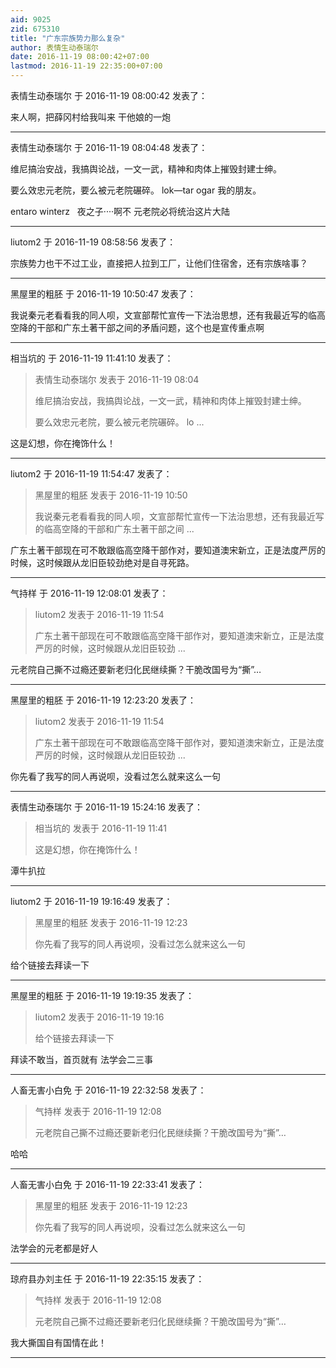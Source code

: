 ```yaml
---
aid: 9025
zid: 675310
title: "广东宗族势力那么复杂"
author: 表情生动泰瑞尔
date: 2016-11-19 08:00:42+07:00
lastmod: 2016-11-19 22:35:00+07:00
---
```


表情生动泰瑞尔 于 2016-11-19 08:00:42 发表了：

来人啊，把薛冈村给我叫来 干他娘的一炮

---

表情生动泰瑞尔 于 2016-11-19 08:04:48 发表了：

维尼搞治安战，我搞舆论战，一文一武，精神和肉体上摧毁封建士绅。

要么效忠元老院，要么被元老院碾碎。 lok—tar ogar 我的朋友。

entaro winterz&nbsp; &nbsp;夜之子····啊不 元老院必将统治这片大陆

---

liutom2 于 2016-11-19 08:58:56 发表了：

宗族势力也干不过工业，直接把人拉到工厂，让他们住宿舍，还有宗族啥事？

---

黑屋里的粗胚 于 2016-11-19 10:50:47 发表了：

我说秦元老看看我的同人呗，文宣部帮忙宣传一下法治思想，还有我最近写的临高空降的干部和广东土著干部之间的矛盾问题，这个也是宣传重点啊

---

相当坑的 于 2016-11-19 11:41:10 发表了：

> 表情生动泰瑞尔 发表于 2016-11-19 08:04
>
> 维尼搞治安战，我搞舆论战，一文一武，精神和肉体上摧毁封建士绅。
>
> 要么效忠元老院，要么被元老院碾碎。 lo ...

这是幻想，你在掩饰什么！

---

liutom2 于 2016-11-19 11:54:47 发表了：

> 黑屋里的粗胚 发表于 2016-11-19 10:50
>
> 我说秦元老看看我的同人呗，文宣部帮忙宣传一下法治思想，还有我最近写的临高空降的干部和广东土著干部之间 ...

广东土著干部现在可不敢跟临高空降干部作对，要知道澳宋新立，正是法度严厉的时候，这时候跟从龙旧臣较劲绝对是自寻死路。

---

气持样 于 2016-11-19 12:08:01 发表了：

> liutom2 发表于 2016-11-19 11:54
>
> 广东土著干部现在可不敢跟临高空降干部作对，要知道澳宋新立，正是法度严厉的时候，这时候跟从龙旧臣较劲 ...

元老院自己撕不过瘾还要新老归化民继续撕？干脆改国号为“撕”…

---

黑屋里的粗胚 于 2016-11-19 12:23:20 发表了：

> liutom2 发表于 2016-11-19 11:54
>
> 广东土著干部现在可不敢跟临高空降干部作对，要知道澳宋新立，正是法度严厉的时候，这时候跟从龙旧臣较劲 ...

你先看了我写的同人再说呗，没看过怎么就来这么一句

---

表情生动泰瑞尔 于 2016-11-19 15:24:16 发表了：

> 相当坑的 发表于 2016-11-19 11:41
>
> 这是幻想，你在掩饰什么！

潭牛扒拉

---

liutom2 于 2016-11-19 19:16:49 发表了：

> 黑屋里的粗胚 发表于 2016-11-19 12:23
>
> 你先看了我写的同人再说呗，没看过怎么就来这么一句

给个链接去拜读一下

---

黑屋里的粗胚 于 2016-11-19 19:19:35 发表了：

> liutom2 发表于 2016-11-19 19:16
>
> 给个链接去拜读一下

拜读不敢当，首页就有 法学会二三事

---

人畜无害小白免 于 2016-11-19 22:32:58 发表了：

> 气持样 发表于 2016-11-19 12:08
>
> 元老院自己撕不过瘾还要新老归化民继续撕？干脆改国号为“撕”…

哈哈

---

人畜无害小白免 于 2016-11-19 22:33:41 发表了：

> 黑屋里的粗胚 发表于 2016-11-19 12:23
>
> 你先看了我写的同人再说呗，没看过怎么就来这么一句

法学会的元老都是好人

---

琼府县办刘主任 于 2016-11-19 22:35:15 发表了：

> 气持样 发表于 2016-11-19 12:08
>
> 元老院自己撕不过瘾还要新老归化民继续撕？干脆改国号为“撕”…

我大撕国自有国情在此！

---
